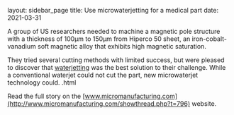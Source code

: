 layout: sidebar_page
title: Use microwaterjetting for a medical part 
date: 2021-03-31

<!--break-->
A group of US researchers needed to machine a magnetic pole structure with a thickness of 100μm to 150μm from Hiperco 50 sheet, an iron-cobalt-vanadium soft magnetic alloy that exhibits high magnetic saturation.   
  
They tried several cutting methods with limited success, but were pleased to discover that [waterjetting](/contents/Water-jet-WJ-and-sinking-electrical-discharge-machining-.html) was the best solution to their challenge. While a conventional waterjet could not cut the part, new microwaterjet technology could.   .html
  
Read the full story on the [www.micromanufacturing.com](http://www.micromanufacturing.com/showthread.php?t=796) website.